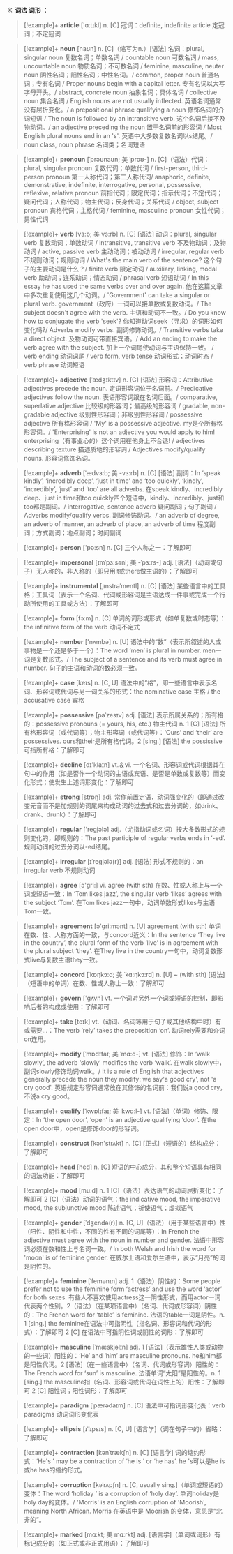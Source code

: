☀ <span class="category">**词法 词形 ：**</span>
>[!example]+ <span class="vocabulary">**article**</span> ['ɑːtɪkl] 
> <span class="definition">n. [C] 冠词：</span>definite, indefinite article 定冠词；不定冠词
     
>[!example]+ <span class="vocabulary">**noun**</span> [naʊn]
> <span class="definition">n. [C]（缩写为n.）[语法] 名词：</span>plural, singular noun 复数名词；单数名词 / countable noun 可数名词 / mass, uncountable noun 物质名词；不可数名词 / feminine, masculine, neuter noun 阴性名词；阳性名词；中性名词。/ common, proper noun 普通名词；专有名词 / Proper nouns begin with a capital letter. 专有名词以大写字母开头。/ abstract, concrete noun 抽象名词；具体名词 / collective noun 集合名词 / English nouns are not usually inflected. 英语名词通常没有屈折变化。/ a prepositional phrase qualifying a noun 修饰名词的介词短语 / The noun is followed by an intransitive verb. 这个名词后接不及物动词。/ an adjective preceding the noun 置于名词前的形容词 / Most English plural nouns end in an 's'. 英语中大多数复数名词以s结尾。/ noun class, noun phrase 名词类；名词短语

>[!example]+ <span class="vocabulary">**pronoun**</span> [ˈprəʊnaʊn; 美 ˈproʊ-]
> <span class="definition">n. [C]（语法）代词：</span>plural, singular pronoun 复数代词；单数代词 / first-person, third-person pronoun 第一人称代词；第二人称代词/ anaphoric, definite, demonstrative, indefinite, interrogative, personal, possessive, reflexive, relative pronoun 前指代词；限定代词；指示代词；不定代词；疑问代词；人称代词；物主代词；反身代词；关系代词 / object, subject pronoun 宾格代词；主格代词 / feminine, masculine pronoun 女性代词；男性代词
     
>[!example]+ <span class="vocabulary">**verb**</span> [vɜ:b; 美 vɜ:rb]
> <span class="definition">n. [C] [语法] 动词：</span>plural, singular verb 复数动词；单数动词 / intransitive, transitive verb 不及物动词；及物动词 / active, passive verb 主动动词；被动动词 / irregular, regular verb 不规则动词；规则动词 / What's the main verb of the sentence? 这个句子的主要动词是什么？/ finite verb 限定动词 / auxiliary, linking, modal verb 助动词；连系动词；情态动词 / phrasal verb 短语动词 / In this essay he has used the same verbs over and over again. 他在这篇文章中多次重复使用这几个动词。/ 'Government' can take a singular or plural verb. government（政府）一词可以接单数或复数动词。/ The subject doesn't agree with the verb. 主语和动词不一致。/ Do you know how to conjugate the verb 'seek'? 你知道动词seek（寻求）的词形如何变化吗?/ Adverbs modify verbs. 副词修饰动词。/ Transitive verbs take a direct object. 及物动词可带直接宾语。/ Add an ending to make the verb agree with the subject. 加上一个词尾使动词与主语保持一致。 / verb ending 动词词尾 / verb form, verb tense 动词形式；动词时态 / verb phrase 动词短语

>[!example]+ <span class="vocabulary">**adjective**</span> [ˈædʒɪktɪv]
> <span class="definition">n. [C] [语法] 形容词：</span>Attributive adjectives precede the noun. 定语形容词位于名词前。/ Predicative adjectives follow the noun. 表语形容词跟在名词后面。/ comparative, superlative adjective 比较级的形容词；最高级的形容词 / gradable, non-gradable adjective 级别性形容词；非级别性形容词 / possessive adjective 所有格形容词 / 'My' is a possessive adjective. my是个所有格形容词。/ 'Enterprising' is not an adjective you would apply to him! enterprising（有事业心的）这个词用在他身上不合适! / adjectives describing texture 描述质地的形容词 / Adjectives modify/qualify nouns. 形容词修饰名词。
           
>[!example]+ <span class="vocabulary">**adverb**</span> [ˈædvɜ:b; 美 -vɜ:rb]
> <span class="definition">n. [C] [语法] 副词：</span>In ‘speak kindly’, ‘incredibly deep’, ‘just in time’ and ‘too quickly’, ‘kindly’, ‘incredibly’, ‘just’ and ‘too’ are all adverbs. 在speak kindly、incredibly deep、just in time和too quickly四个短语中，kindly、incredibly、just和too都是副词。/ interrogative, sentence adverb 疑问副词；句子副词 / Adverbs modify/qualify verbs. 副词修饰动词。/ an adverb of degree, an adverb of manner, an adverb of place, an adverb of time 程度副词；方式副词；地点副词；时间副词

>[!example]+ <span class="vocabulary">**person**</span> ['pə:sn] 
> <span class="definition">n. [C] 三个人称之一：</span>了解即可
          
>[!example]+ <span class="vocabulary">**impersonal**</span> [ɪmˈpɜ:sənl; 美 -ˈpɜ:rs-]
> <span class="definition">adj. [语法]（动词或句子）无人称的，非人称的（即只用it或there做主语的）：</span>了解即可
     
>[!example]+ <span class="vocabulary">**instrumental**</span> [ˌɪnstrəˈmentl]
> <span class="definition">n. [C] [语法] 某些语言中的工具格；工具词（表示一个名词、代词或形容词是主语达成一件事或完成一个行动所使用的工具或方法）：</span>了解即可

>[!example]+ <span class="vocabulary">**form**</span> [fɔ:m] 
> <span class="definition">n. [C] 单词的词形或形式（如单复数或时态等）：</span>the infinitive form of the verb 动词不定式

>[!example]+ <span class="vocabulary">**number**</span> ['nʌmbə] 
> <span class="definition">n. [U] 语法中的“数”（表示所叙述的人或事物是一个还是多于一个）：</span>The word ‘men’ is plural in number. men一词是复数形式。/ The subject of a sentence and its verb must agree in number. 句子的主语和动词的数必须一致。

>[!example]+ <span class="vocabulary">**case**</span> [keɪs] 
> <span class="definition">n. [C, U] 语法中的“格”，即一些语言中表示名词、形容词或代词与另一词关系的形式：</span>the nominative case 主格 / the accusative case 宾格
           
>[!example]+ <span class="vocabulary">**possessive**</span> [pəˈzesɪv]
> <span class="definition">adj. [语法] 表示所属关系的；所有格的：</span>possessive pronouns (= yours, his, etc.) 物主代词 <span class="definition">n. 1 [C] [语法] 所有格形容词（或代词等）；物主形容词（或代词等）：</span>‘Ours’ and ‘their’ are possessives. ours和their是所有格代词。<span class="definition">2 [sing.] [语法] the possissive可指所有格：</span>了解即可

>[!example]+ <span class="vocabulary">**decline**</span> [dɪ'klaɪn] 
> <span class="definition">vt.＆vi. 一个名词、形容词或代词根据其在句中的作用（如是否作一个动词的主语或宾语、是否是单数或复数等）而变化形式；使发生上述词形变化：</span>了解即可

>[!example]+ <span class="vocabulary">**strong**</span> [strɒŋ] 
> <span class="definition">adj. 常作前置定语，动词强变化的（即通过改变元音而不是加规则的词尾来构成动词的过去式和过去分词的，如drink、drank、drunk）：</span>了解即可

>[!example]+ <span class="vocabulary">**regular**</span> ['reɡjələ] 
> <span class="definition">adj.（尤指动词或名词）按大多数形式的规则变化的，即规则的：</span>The past participle of regular verbs ends in ‘-ed’. 规则动词的过去分词以-ed结尾。
           
>[!example]+ <span class="vocabulary">**irregular**</span> [ɪˈregjələ(r)]
> <span class="definition">adj. [语法] 形式不规则的：</span>an irregular verb 不规则动词

>[!example]+ <span class="vocabulary">**agree**</span> [ə'ɡri:] 
> <span class="definition">vi. agree (with sth) 在数、性或人称上与一个词或短语一致：</span>In ‘Tom likes jazz’, the singular verb ‘likes’ agrees with the subject ‘Tom’. 在Tom likes jazz一句中，动词单数形式likes与主语Tom一致。

>[!example]+ <span class="vocabulary">**agreement**</span> [ə'ɡri:mənt] 
> <span class="definition">n. [U] agreement (with sth) 单词在数、性、人称方面的一致，与concord近义：</span>In the sentence ‘They live in the country’, the plural form of the verb ‘live’ is in agreement with the plural subject ‘they’. 在They live in the country一句中，动词复数形式live与复数主语they一致。
           
>[!example]+ <span class="vocabulary">**concord**</span> [ˈkɒŋkɔ:d; 美 ˈkɑ:ŋkɔ:rd]
> <span class="definition">n. [U] ~ (with sth) [语法]（短语中的单词）在数、性或人称上一致：</span>了解即可

>[!example]+ <span class="vocabulary">**govern**</span> ['ɡʌvn] 
> <span class="definition">vt. 一个词对另外一个词或短语的控制，即影响后者的构成或使用：</span>了解即可

>[!example]+ <span class="vocabulary">**take**</span> [teɪk] 
> <span class="definition">vt.（动词、名词等用于句子或其他结构中时）有或需要…：</span>The verb ‘rely’ takes the preposition ‘on’. 动词rely需要和介词on连用。
           
>[!example]+ <span class="vocabulary">**modify**</span> [ˈmɒdɪfaɪ; 美 ˈmɑ:d-]
> <span class="definition">vt. [语法] 修饰：</span>In ‘walk slowly’, the adverb ‘slowly’ modifies the verb ‘walk’. 在walk slowly中，副词slowly修饰动词walk。/ It is a rule of English that adjectives generally precede the noun they modify: we say'a good cry', not 'a cry good'. 英语规定形容词通常放在其修饰的名词前：我们说a good cry，不说a cry good。
    
>[!example]+ <span class="vocabulary">**qualify**</span> [ˈkwɒlɪfaɪ; 美 ˈkwɑ:l-]
> <span class="definition">vt. [语法]（单词）修饰、限定：</span>In ‘the open door’, ‘open’ is an adjective qualifying ‘door’. 在the open door中，open是修饰door的形容词。

>[!example]+ <span class="vocabulary">**construct**</span> [kən'strʌkt] 
> <span class="definition">n. [C] [正式]（短语的）结构成分：</span>了解即可

>[!example]+ <span class="vocabulary">**head**</span> [hed] 
> <span class="definition">n. [C] 短语的中心成分，其和整个短语具有相同的语法功能：</span>了解即可
           
>[!example]+ <span class="vocabulary">**mood**</span> [mu:d]
> <span class="definition">n. 1 [C]（语法）表达语气的动词屈折变化：</span>了解即可 <span class="definition">2 [C]（语法）动词的语气：</span>the indicative mood, the imperative mood, the subjunctive mood 陈述语气；祈使语气；虚拟语气           
           
>[!example]+ <span class="vocabulary">**gender**</span> [ˈdʒendə(r)]
> <span class="definition">n. [C, U]（语法）（用于某些语言中）性（阳性、阴性和中性，不同的性有不同的词尾等）：</span>In French the adjective must agree with the noun in number and gender. 法语中形容词必须在数和性上与名词一致。/ In both Welsh and Irish the word for 'moon' is of feminine gender. 在威尔士语和爱尔兰语中，表示“月亮”的词是阴性的。           

>[!example]+ <span class="vocabulary">**feminine**</span> [ˈfemənɪn]
> <span class="definition">adj. 1（语法）阴性的：</span>Some people prefer not to use the feminine form ‘actress’ and use the word ‘actor’ for both sexes. 有些人不喜欢使用actress这一阴性形式，而用actor一词代表两个性别。<span class="definition">2（语法）（在某项语言中）（名词、代词或形容词）阴性的：</span>The French word for ‘table’ is feminine. 法语的table一词是阴性。<span class="definition">n. 1 [sing.] the feminine在语法中可指阴性（指名词、形容词和代词的形式）：</span>了解即可 <span class="definition">2 [C] 在语法中可指阴性词或阴性的词形：</span>了解即可
           
>[!example]+ <span class="vocabulary">**masculine**</span> [ˈmæskjəlɪn]
> <span class="definition">adj. 1 [语法]（表示雄性人类或动物的一些词）阳性的：</span>‘He’ and ‘him’ are masculine pronouns. he和him都是阳性代词。<span class="definition">2 [语法]（在一些语言中）（名词、代词或形容词）阳性的：</span>The French word for ‘sun’ is masculine. 法语单词“太阳”是阳性的。<span class="definition">n. 1 [sing.] the masculine指（名词、形容词或代词在词性上的）阳性：</span>了解即可 <span class="definition">2 [C] 阳性词；阳性词形：</span>了解即可

>[!example]+ <span class="vocabulary">**paradigm**</span> [ˈpærədaɪm]
> <span class="definition">n. [C] 语法中可指词形变化表：</span>verb paradigms 动词词形变化表

>[!example]+ <span class="vocabulary">**ellipsis**</span> [ɪˈlɪpsɪs]
> <span class="definition">n. [C, U] [语言学]（词在句子中的）省略：</span>了解即可
           
>[!example]+ <span class="vocabulary">**contraction**</span> [kənˈtrækʃn]
> <span class="definition">n. [C] [语言学] 词的缩约形式：</span>‘He's ’ may be a contraction of ‘he is ’ or ‘he has’. he 's可以是he is或he has的缩约形式。
                      
>[!example]+ <span class="vocabulary">**corruption**</span> [kəˈrʌpʃn]
> <span class="definition">n. [C, usually sing.]（单词或短语的）变体：</span>The word ‘holiday ’ is a corruption of ‘holy day’. 单词holiday是holy day的变体。/ 'Morris' is an English corruption of 'Moorish', meaning North African. Morris 在英语中是 Moorish 的变体，意思是“北非的”。

>[!example]+ <span class="vocabulary">**marked**</span> [mɑ:kt; 美 mɑ:rkt]
> <span class="definition">adj. [语言学]（单词或词形）有标记成分的（如正式或非正式用语）：</span>了解即可


